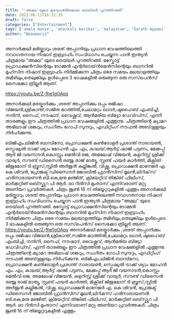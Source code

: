 ```yaml
---
title: "'അമല'യുടെ ഉദ്വേഗഭരിതമായ ട്രെയ്‌ലർ പുറത്തിറങ്ങി"
date: 2023-06-11T16:32:35
draft: false
categories: ["Entertainment"]
tags: ['amala movie', 'anarkali marikar', 'malayalam', 'Sarath Appani', 'Shrikanth', 'Trailer']
author: "Beaumaris"
---
```


അനാർക്കലി മരിയ്ക്കാറും ശരത് അപ്പാനിയും പ്രധാന വേഷത്തിലെത്തി നവാഗതനായ നിഷാദ് ഇബ്രാഹിം സംവിധാനം ചെയ്യുന്ന പാൻ ഇന്ത്യൻ ചിത്രമായ “അമല” യുടെ ട്രെയ്‌ലർ പുറത്തിറങ്ങി. മസ്കോട്ട് പ്രൊഡക്ഷൻസിന്റെയും ടോമ്മൻ എന്റർടെയ്ൻമെൻസിന്റെയും ബാനറിൽ മുഹ്സിന നിഷാദ് ഇബ്രാഹിം നിർമ്മിക്കുന്ന ചിത്രം ഒരേ സമയം മലയാളത്തിലും തമിഴിലും,തെലുങ്കിലും ഉൾപ്പെടെ 3 ഭാഷകളിൽ ഒരുങ്ങുന്ന ഒരു സസ്‌പെൻസ് സൈക്കോ ത്രില്ലർ ആണ്.

https://youtu.be/Z-fhe1gOAps

അനാർക്കലി മരയ്കാർക്കും ,ശരത് അപ്പാനിക്കും ഒപ്പം രജീഷാ വിജയൻ,ശ്രീകാന്ത്,സജിത മഠത്തിൽ,ചേലാമറ്റം ഖാദർ,ഷുഹൈബ്‌ എംബിച്ചി, നന്ദിനി, നൈഫ്, നൗഷാദ്, വൈഷ്ണവ്, ആൻമരിയ ബിട്ടോ ഡേവിഡ്സ്, എന്നീ താരങ്ങളും ഈ ചിത്രത്തിൽ പ്രധാന വേഷങ്ങളിൽ എത്തുന്നു. ചിത്രത്തിന്റെ ക്യാമറ അഭിലാഷ് ശങ്കറും, സംഗീതം ഗോപി സുന്ദറും, എഡിറ്റിംഗ് നൗഫൽ അബ്‌ദുള്ളയും നിർഹിക്കുന്നു.

ബിജിഎം.ലിജിൻ ബാമ്പിനോ, പ്രൊഡക്ഷൻ കൺട്രോളർ പ്രശാന്ത് നാരായൺ, സ്പെഷ്യൽ ട്രാക്ക് ശ്യാം മോഹൻ എം. എം, കാലയ്,ആർട്ട് ഷാജി പട്ടണം, മേക്കപ്പ് ആർ ജി വയനാടൻ,കൊസ്റ്റും മെൽവി ജെ, അമലേഷ് വിജയൻ, കളറിസ്റ്റ് ശ്രീക്ക് വാര്യർ, സൗണ്ട് ഡിസൈൻ രഞ്ജു രാജ് മാത്യു, സ്റ്റണ്ട് ഫയർ കാർത്തി, മിക്സിങ് ജിജുമോന് ടി ബ്രൂസ്,സ്റ്റിൽ അർജുൻ കല്ലിങ്കൽ, വിഷ്ണു, പ്രൊഡക്ഷൻ മാനേജർ എ. കെ ശിവൻ, പ്രോജക്ട് ഡിസൈനർ ജോബിൽ ഫ്രാൻസിസ് മൂലൻ,ലിറിക്‌സ് ഹരിനാരായണൻ ബി.കെ,മനു മഞ്ജിത്, ക്രിയേറ്റിവ് തിങ്കിങ് ഫിലിംസ്, മാർക്കറ്റിങ് ഒബ്‌സ്ക്യുറ പി ആർ. ഓ റിൻസി മുംതാസ് എന്നിവരാണ് മറ്റു അണിയറ പ്രവർത്തകർ. ചിത്രം ജൂൺ 16 ന് തിയ്യേറ്ററുകളിൽ എത്തും
അനാർക്കലി മരിയ്ക്കാറും ശരത് അപ്പാനിയും പ്രധാന വേഷത്തിലെത്തി നവാഗതനായ നിഷാദ് ഇബ്രാഹിം സംവിധാനം ചെയ്യുന്ന പാൻ ഇന്ത്യൻ ചിത്രമായ “അമല” യുടെ ട്രെയ്‌ലർ പുറത്തിറങ്ങി. മസ്കോട്ട് പ്രൊഡക്ഷൻസിന്റെയും ടോമ്മൻ എന്റർടെയ്ൻമെൻസിന്റെയും ബാനറിൽ മുഹ്സിന നിഷാദ് ഇബ്രാഹിം നിർമ്മിക്കുന്ന ചിത്രം ഒരേ സമയം മലയാളത്തിലും തമിഴിലും,തെലുങ്കിലും ഉൾപ്പെടെ 3 ഭാഷകളിൽ ഒരുങ്ങുന്ന ഒരു സസ്‌പെൻസ് സൈക്കോ ത്രില്ലർ ആണ്. https://youtu.be/Z-fhe1gOAps അനാർക്കലി മരയ്കാർക്കും ,ശരത് അപ്പാനിക്കും ഒപ്പം രജീഷാ വിജയൻ,ശ്രീകാന്ത്,സജിത മഠത്തിൽ,ചേലാമറ്റം ഖാദർ,ഷുഹൈബ്‌ എംബിച്ചി, നന്ദിനി, നൈഫ്, നൗഷാദ്, വൈഷ്ണവ്, ആൻമരിയ ബിട്ടോ ഡേവിഡ്സ്, എന്നീ താരങ്ങളും ഈ ചിത്രത്തിൽ പ്രധാന വേഷങ്ങളിൽ എത്തുന്നു. ചിത്രത്തിന്റെ ക്യാമറ അഭിലാഷ് ശങ്കറും, സംഗീതം ഗോപി സുന്ദറും, എഡിറ്റിംഗ് നൗഫൽ അബ്‌ദുള്ളയും നിർഹിക്കുന്നു. ബിജിഎം.ലിജിൻ ബാമ്പിനോ, പ്രൊഡക്ഷൻ കൺട്രോളർ പ്രശാന്ത് നാരായൺ, സ്പെഷ്യൽ ട്രാക്ക് ശ്യാം മോഹൻ എം. എം, കാലയ്,ആർട്ട് ഷാജി പട്ടണം, മേക്കപ്പ് ആർ ജി വയനാടൻ,കൊസ്റ്റും മെൽവി ജെ, അമലേഷ് വിജയൻ, കളറിസ്റ്റ് ശ്രീക്ക് വാര്യർ, സൗണ്ട് ഡിസൈൻ രഞ്ജു രാജ് മാത്യു, സ്റ്റണ്ട് ഫയർ കാർത്തി, മിക്സിങ് ജിജുമോന് ടി ബ്രൂസ്,സ്റ്റിൽ അർജുൻ കല്ലിങ്കൽ, വിഷ്ണു, പ്രൊഡക്ഷൻ മാനേജർ എ. കെ ശിവൻ, പ്രോജക്ട് ഡിസൈനർ ജോബിൽ ഫ്രാൻസിസ് മൂലൻ,ലിറിക്‌സ് ഹരിനാരായണൻ ബി.കെ,മനു മഞ്ജിത്, ക്രിയേറ്റിവ് തിങ്കിങ് ഫിലിംസ്, മാർക്കറ്റിങ് ഒബ്‌സ്ക്യുറ പി ആർ. ഓ റിൻസി മുംതാസ് എന്നിവരാണ് മറ്റു അണിയറ പ്രവർത്തകർ. ചിത്രം ജൂൺ 16 ന് തിയ്യേറ്ററുകളിൽ എത്തും
